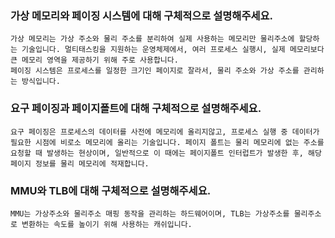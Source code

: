 ### 가상 메모리와 페이징 시스템에 대해 구체적으로 설명해주세요.

````
가상 메모리는 가상 주소와 물리 주소를 분리하여 실제 사용하는 메모리만 물리주소에 할당하는 기술입니다. 멀티태스킹을 지원하는 운영체제에서, 여러 프로세스 실행시, 실제 메모리보다 큰 메모리 영역을 제공하기 위해 주로 사용합니다.
페이징 시스템은 프로세스를 일정한 크기인 페이지로 잘라서, 물리 주소와 가상 주소를 관리하는 방식입니다.
````



### 요구 페이징과 페이지폴트에 대해 구체적으로 설명해주세요.

```
요구 페이징은 프로세스의 데이터를 사전에 메모리에 올리지않고, 프로세스 실행 중 데이터가 필요한 시점에 비로소 메모리에 올리는 기술입니다. 페이지 폴트는 물리 메모리에 없는 주소를 요청할 때 발생하는 현상이며, 일반적으로 이 때에는 페이지폴트 인터럽트가 발생한 후, 해당 페이지 정보를 물리 메모리에 적재합니다.
```



### MMU와 TLB에 대해 구체적으로 설명해주세요.

```
MMU는 가상주소와 물리주소 매핑 동작을 관리하는 하드웨어이며, TLB는 가상주소를 물리주소로 변환하는 속도를 높이기 위해 사용하는 캐쉬입니다.
```

